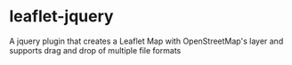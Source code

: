 leaflet-jquery
==============

A jquery plugin that creates a Leaflet Map with OpenStreetMap's layer and supports drag and drop of multiple file formats 
